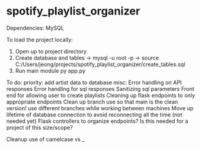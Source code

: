 # spotify_playlist_organizer

Dependencies:
MySQL

To load the project locally:
1. Open up to project directory
2. Create database and tables
	-> mysql -u root -p
	-> source C:/Users/jeong/projects/spotify_playlist_organizer/create_tables.sql
3. Run main module
    py app.py



To do:
priority:
add artist data to database
misc:
Error handling on API responses
Error handling for sql responses
Sanitizing sql parameters
Front end for allowing user to create playlists
Cleaning up flask endpoints to only appropriate endpoints
Clean up branch use so that main is the clean version! use different
    branches while working between machines
Move up lifetime of database connection to avoid reconnecting all the time (not
    needed yet)
Flask controllers to organize endpoints? Is this needed for a project of this
    size/scope?

Cleanup use of camelcase vs _
